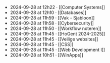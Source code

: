 - 2024-09-28 at 12h22 · [[Computer Systems]]
- 2024-09-28 at 12h10 · [[Databases]]
- 2024-09-28 at 11h59 · [[Vak - Sjabloon]]
- 2024-09-28 at 11h58 · [[Cybersecurity]]
- 2024-09-28 at 11h50 · [[Workflow noteren]]
- 2024-09-28 at 11h45 · [[HoGent 2024-2025]]
- 2024-09-28 at 11h45 · [[Veilige websites]]
- 2024-09-28 at 11h45 · [[CSS]]
- 2024-09-28 at 11h45 · [[Web Development I]]
- 2024-09-28 at 10h51 · [[WinApps]]
